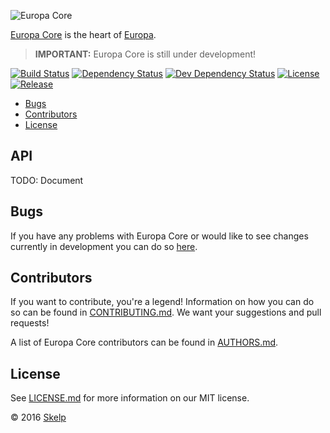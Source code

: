 ![Europa Core](https://cdn.rawgit.com/Skelp/europa-branding/master/assets/banner/europa-core/europa-core-banner.png)

[Europa Core](https://github.com/Skelp/europa-core) is the heart of [Europa](https://github.com/Skelp/europa).

> **IMPORTANT:** Europa Core is still under development!

[![Build Status](https://img.shields.io/travis/Skelp/europa-core/develop.svg?style=flat-square)](https://travis-ci.org/Skelp/europa-core)
[![Dependency Status](https://img.shields.io/david/Skelp/europa-core.svg?style=flat-square)](https://david-dm.org/Skelp/europa-core)
[![Dev Dependency Status](https://img.shields.io/david/dev/Skelp/europa-core.svg?style=flat-square)](https://david-dm.org/Skelp/europa-core#info=devDependencies)
[![License](https://img.shields.io/npm/l/europa-core.svg?style=flat-square)](https://github.com/Skelp/europa-core/blob/master/LICENSE.md)
[![Release](https://img.shields.io/npm/v/europa-core.svg?style=flat-square)](https://www.npmjs.com/package/europa-core)

* [Bugs](#bugs)
* [Contributors](#contributors)
* [License](#license)

## API

TODO: Document

## Bugs

If you have any problems with Europa Core or would like to see changes currently in development you can do so
[here](https://github.com/Skelp/europa-core/issues).

## Contributors

If you want to contribute, you're a legend! Information on how you can do so can be found in
[CONTRIBUTING.md](https://github.com/Skelp/europa-core/blob/master/CONTRIBUTING.md). We want your suggestions and pull
requests!

A list of Europa Core contributors can be found in
[AUTHORS.md](https://github.com/Skelp/europa-core/blob/master/AUTHORS.md).

## License

See [LICENSE.md](https://github.com/Skelp/europa-core/raw/master/LICENSE.md) for more information on our MIT license.

© 2016 [Skelp](https://skelp.io)
<img align="right" width="16" height="16" src="https://cdn.rawgit.com/Skelp/skelp-branding/master/assets/logo/base/skelp-logo-16x16.png">
